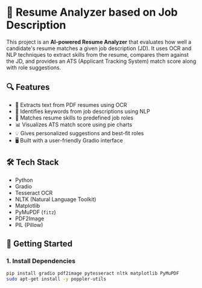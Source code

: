 # 🚀 Resume Analyzer based on Job Description

This project is an **AI-powered Resume Analyzer** that evaluates how well a candidate's resume matches a given job description (JD). It uses OCR and NLP techniques to extract skills from the resume, compares them against the JD, and provides an ATS (Applicant Tracking System) match score along with role suggestions.

## 🔍 Features

- 📄 Extracts text from PDF resumes using OCR
- 🧠 Identifies keywords from job descriptions using NLP
- 🧰 Matches resume skills to predefined job roles
- 📊 Visualizes ATS match score using pie charts
- 💡 Gives personalized suggestions and best-fit roles
- 🖥️ Built with a user-friendly Gradio interface

## 🛠️ Tech Stack

- Python
- Gradio
- Tesseract OCR
- NLTK (Natural Language Toolkit)
- Matplotlib
- PyMuPDF (`fitz`)
- PDF2Image
- PIL (Pillow)

## 🚀 Getting Started

### 1. Install Dependencies

```bash
pip install gradio pdf2image pytesseract nltk matplotlib PyMuPDF
sudo apt-get install -y poppler-utils

